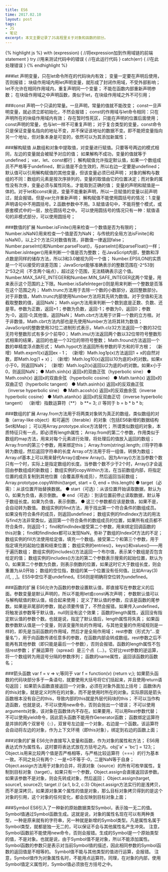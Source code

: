 ```yaml
---
title: ES6
time: 2017.02.10
layout: post
tags:
- JS
- 笔记
excerpt: 本文主要记录了JS高程里关于对象和函数的部分。
---
```


{% highlight js %}
	with (expression) {   //将expression加到作用域链的前端
	  statement
	}
	try         //用来测试代码中的错误
	{
	   //在此运行代码
	}
	catch(err)
	{
	   //在此处理错误
	}
{% endhighlight %}

###let
	声明变量，只在let命令所在的代码块内有效；
	变量一定要在声明后使用，否则报错；
	块级作用域内用let声明变量，就形成了封闭作用域，不受外部影响；
	let不允许在相同作用域内，重复声明同一个变量；
	不能在函数内部重新声明参数；
	在块级作用域之中声明函数，类似于let，在块级作用域之外不可引用；

###const
	声明一个只读的常量。一旦声明，常量的值就不能改变；
	const一旦声明变量，就必须立即初始化，不然会报错；
	const的作用域与let命令相同：只在声明所在的块级作用域内有效；
	存在暂时性死区，只能在声明的位置后面使用；
	const声明的常量，也与let一样不可重复声明；
	对于复合类型的变量，const命令只是保证变量名指向的地址不变，并不保证该地址的数据不变。即不能把变量指向另一个地址，但对象本身是可变的，依然可以为其添加新属性；

###解构赋值
	从数组和对象中提取值，对变量进行赋值。只要等号两边的模式相同，左边的变量就会被赋予对应的值；
	如果解构不成功，变量的值就等于undefined；
	var、let、const都行；
	解构赋值允许指定默认值，如果一个数组成员不严格等于undefined，默认值是不会生效的，所以右边一定要是undefined；
	默认值可以引用解构赋值的其他变量，但该变量必须已经声明；
	对象的解构与数组的不同：数组的元素是按次序排列的，变量的取值由它的位置决定；而对象的属性没有次序，变量必须与属性同名，才能取到正确的值；
	变量的声明和赋值是一体的。对于let和const来说，变量不能重新声明，所以一旦赋值的变量以前声明过，就会报错。但是var允许重新声明；
	解构赋值不能使用圆括号的情况：1.变量声明语句中不用圆括号。2.函数参数中不用。3.赋值语句中，不能将整个模式，或嵌套模式中的一层，放在圆括号之中。
	可以使用圆括号的情况只有一种：赋值语句的非模式部分，可以使用圆括号；

###数值的扩展
	Number.isFinite()用来检查一个数值是否为有限的；
	Number.isNaN()用来检查一个值是否为NaN；
	与传统的全局方法isFinite()和isNaN()，以上2个方法只对数值有效，非数值一律返回false；
	Number.parseInt()和Number.parseFloat()，与parseInt()和parseFloat()一样；
	Number.isInteger()用来判断一个值是否为整数；
	在JavaScript内部，整数和浮点数是同样的储存方法，所以3和3.0被视为同一个值；
	Number.EPSILON的实质是一个可以接受的误差范围；
	JavaScript能够准确表示的整数范围在-2^53到2^53之间（不含两个端点），超过这个范围，无法精确表示这个值。Number.MAX_SAFE_INTEGER和Number.MIN_SAFE_INTEGER这两个常量，用来表示这个范围的上下限。Number.isSafeInteger()则是用来判断一个整数是否落在这个范围之内；
	Math.trunc方法用于去除一个数的小数部分，返回整数部分。对于非数值，Math.trunc内部使用Number方法将其先转为数值。对于空值和无法截取整数的值，返回NaN；
	Math.sign方法用来判断一个数到底是正数、负数、还是零。参数为正数，返回+1；参数为负数，返回-1；参数为0，返回0；参数为-0，返回-0;其他值，返回NaN；
	Math.cbrt方法用于计算一个数的立方根。对于非数值，Math.cbrt方法内部也是先使用Number方法将其转为数值；
	JavaScript的整数使用32位二进制形式表示，Math.clz32方法返回一个数的32位无符号整数形式有多少个前导0；
	Math.imul方法返回两个数以32位带符号整数形式相乘的结果，返回的也是一个32位的带符号整数；
	Math.fround方法返回一个数的单精度浮点数形式；
	Math.hypot方法返回所有参数的平方和的平方根；
	（新增）Math.expm1(x)返回ex - 1；
	（新增）Math.log1p(x)方法返回1 + x的自然对数，即Math.log(1 + x)；
	（新增）Math.log10(x)返回以10为底的x的对数。如果x小于0，则返回NaN；
	（新增）Math.log2(x)返回以2为底的x的对数。如果x小于0，则返回NaN；
	  ● Math.sinh(x) 返回x的双曲正弦（hyperbolic sine）
	  ● Math.cosh(x) 返回x的双曲余弦（hyperbolic cosine）
	  ● Math.tanh(x) 返回x的双曲正切（hyperbolic tangent）
	  ● Math.asinh(x) 返回x的反双曲正弦（inverse hyperbolic sine）
	  ● Math.acosh(x) 返回x的反双曲余弦（inverse hyperbolic cosine）
	  ● Math.atanh(x) 返回x的反双曲正切（inverse hyperbolic tangent）
	（新增）指数运算符（**）         b **= 3; // 等同于 b = b * b * b;

###数组的扩展
	Array.from方法用于将两类对象转为真正的数组，类似数组的对象（array-like object）和可遍历（iterable）的对象（包括ES6新增的数据结构Set和Map）；
	可以用Array.prototype.slice方法替代；
	所谓类似数组的对象，本质特征只有一点，即必须有length属性；
	Array.from的第二个参数，作用类似于数组的map方法，用来对每个元素进行处理，将处理后的值放入返回的数组；
	Array.from的第三个参数，用来绑定this；
	Array.from(string).length;    //将字符串转为数组，然后返回字符串的长度
	Array.of方法用于将一组值，转换为数组；
	Array.of基本上可以用来替代Array()或new Array()。因为Array()方法当参数个数只有一个时，实际上是指定数组的长度。当参数个数不少于2个时，Array()才会返回由参数组成的新数组；
	数组实例的copyWithin方法，在当前数组内部，将指定位置的成员复制到其他位置（会覆盖原有成员），然后返回当前数组；
	Array.prototype.copyWithin(target, start = 0, end = this.length)
	  ● target（必需）：从该位置开始替换数据。
	  ● start（可选）：从该位置开始读取数据，默认为0。如果为负值，表示倒数。
	  ● end（可选）：到该位置前停止读取数据，默认等于数组长度。如果为负值，表示倒数。
	  ● 这三个参数都应该是数值，如果不是，会自动转为数值。
	数组实例的find方法，用于找出第一个符合条件的数组成员。如果没有符合条件的成员，则返回undefined；
	数组实例的findIndex方法的用法与find方法非常类似，返回第一个符合条件的数组成员的位置，如果所有成员都不符合条件，则返回-1；
	find和findIndex接受第二个参数，用来绑定回调函数的this对象；
	find和findIndex都可以发现NaN，弥补了数组的IndexOf方法的不足；
	数组实例的fill方法使用给定值，填充一个数组。接受第二个和第三个参数，用于指定填充的起始位置和结束位置；
	数组实例的entries()，keys()和values()——用于遍历数组；
	数组实例的includes()方法返回一个布尔值，表示某个数组是否包含给定的值；
	数组实例的includes()方法的第二个参数表示搜索的起始位置，默认为0。如果第二个参数为负数，则表示倒数的位置，如果这时它大于数组长度，则会重置为从0开始；
	数组的空位指，数组的某一个位置没有任何值。比如Array(3) //[, , ,]。ES5中空位不是undefined。ES6则是明确将空位转为undefined。

###函数的扩展
	ES6允许为函数的参数设置默认值，即直接写在参数定义的后面。参数变量是默认声明的，所以不能用let或const再次声明；
	参数默认值可以与解构赋值的默认值，结合起来使用；
	定义了默认值的参数，应该是函数的尾参数。如果是非尾部的参数，就必须要传值了，不然会报错。如果传入undefined，将触发该参数等于默认值，null则没有这个效果；
	函数的length属性，返回没有指定默认值的参数个数。也就是说，指定了默认值后，length属性将失真；
	如果函数参数默认值是一个变量，则该变量所处的作用域，与其他变量的作用域规则是一样的，即先是当前函数的作用域，然后才是全局作用域；
	rest参数（形式为“...变量名”），用于向函数传递任意多的参数，在函数内部会转成数组。rest参数之后不能再有其他参数（即只能是最后一个参数），否则会报错。函数的length属性不包括rest参数；
	扩展运算符（spread）是三个点（...）。它好比rest参数的逆运算，将一个数组转为用逗号分隔的参数序列；
	函数的name属性，返回该函数的函数名；

###箭头函数
	var f = v => v;等同于 var f = function(v) {return v;};
	如果箭头函数的代码块部分多于一条语句，就要使用大括号将它们括起来，并且使用return语句返回；
	如果箭头函数直接返回一个对象，必须在对象外面加上括号；
	函数体内的this对象，就是定义时所在的对象，而不是使用时所在的对象。实际原因是箭头函数根本没有自己的this，导致内部的this就是外层代码块的this；
	不可以当作构造函数，也就是说，不可以使用new命令，否则会抛出一个错误；
	不可以使用arguments对象，该对象在函数体内不存在。如果要用，可以用Rest参数代替；
	不可以使用yield命令，因此箭头函数不能用作Generator函数；
	函数绑定运算符是并排的两个双冒号（::），双冒号左边是一个对象，右边是一个函数。该运算符会自动将左边的对象，作为上下文环境（即this对象），绑定到右边的函数上面；

###对象的扩展
	ES6允许直接写入变量和函数，作为对象的属性和方法；
	ES6用表达式作为属性名，这时要将表达式放在方括号之内。obj['a' + 'bc'] = 123;；
	Object.is用来比较两个值是否严格相等，与严格比较运算符（===）的行为基本一致。不同之处只有两个：一是+0不等于-0，二是NaN等于自身；
	Object.assign方法用于对象的合并，将源对象（source）的所有可枚举属性，复制到目标对象（target）。如果只有一个参数，Object.assign会直接返回该参数。如果该参数不是对象，则会先转成对象，然后返回；
	Object.assign(target, source1, source2);
	target // {a:1, b:2, c:3}
	Object.assign方法实行的是浅拷贝，而不是深拷贝。如果源对象某个属性的值是对象，那么目标对象拷贝得到的是这个对象的引用，这个对象的任何变化，都会反映到目标对象上面；

###Symbol
	ES6引入了一种新的原始数据类型Symbol，表示独一无二的值。
	Symbol值通过Symbol函数生成。这就是说，对象的属性名现在可以有两种类型，一种是原来就有的字符串，另一种就是新增的Symbol类型。凡是属性名属于Symbol类型，就都是独一无二的，可以保证不会与其他属性名产生冲突。
	注意，Symbol函数前不能使用new命令，否则会报错。生成的Symbol是一个原始类型的值，不是对象。也就是说，由于Symbol值不是对象，所以不能添加属性。
	Symbol函数的参数只是表示对当前Symbol值的描述，因此相同参数的Symbol函数的返回值是不相等的。
	Symbol值不能与其他类型的值进行运算，会报错。
	注意，Symbol值作为对象属性名时，不能用点运算符。同理，在对象的内部，使用Symbol值定义属性时，Symbol值必须放在方括号之中。
